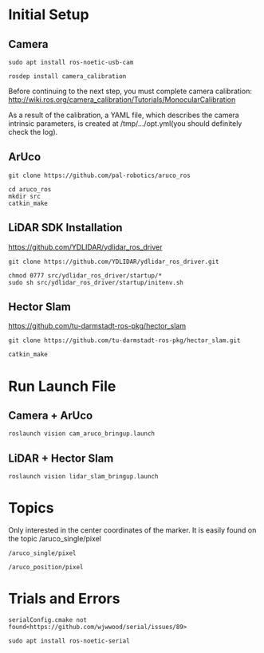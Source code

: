 # Initial Setup 

## Camera 

    sudo apt install ros-noetic-usb-cam
    
    rosdep install camera_calibration 

Before continuing to the next step, you must complete camera calibration:
<http://wiki.ros.org/camera_calibration/Tutorials/MonocularCalibration>

As a result of the calibration, a YAML file, which describes the camera intrinsic parameters, is created at /tmp/.../opt.yml(you should definitely check the log). 

## ArUco

    git clone https://github.com/pal-robotics/aruco_ros

    cd aruco_ros
    mkdir src 
    catkin_make
    
## LiDAR SDK Installation 
<https://github.com/YDLIDAR/ydlidar_ros_driver>
    
    git clone https://github.com/YDLIDAR/ydlidar_ros_driver.git

    chmod 0777 src/ydlidar_ros_driver/startup/*
    sudo sh src/ydlidar_ros_driver/startup/initenv.sh

## Hector Slam 
<https://github.com/tu-darmstadt-ros-pkg/hector_slam>

    git clone https://github.com/tu-darmstadt-ros-pkg/hector_slam.git

    catkin_make 

# Run Launch File 

## Camera + ArUco

    roslaunch vision cam_aruco_bringup.launch
    

## LiDAR + Hector Slam

    roslaunch vision lidar_slam_bringup.launch

# Topics
Only interested in the center coordinates of the marker. It is easily found on the topic /aruco_single/pixel

    /aruco_single/pixel 

    /aruco_position/pixel


# Trials and Errors 

    serialConfig.cmake not found<https://github.com/wjwwood/serial/issues/89> 

    sudo apt install ros-noetic-serial 

